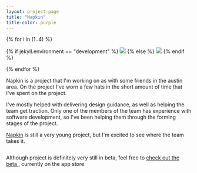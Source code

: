 ```yaml
---
layout: project-page
title: "Napkin"
title-color: purple
---
```


{% for i in (1..4) %}
<p>
    {% if jekyll.environment == "development" %}
        <img class="image--SM" src="{{site.baseurl}}/img/img/napkin-home-{{ i }}.jpg">
    {% else %}
        <img class="image--SM" src="{{site.url}}/img/img/napkin-home-{{ i }}.jpg">
    {% endif %}
</p>
{% endfor %}

Napkin is a project that I'm working on as with some friends in the austin area. On the project I've worn a few hats in the short amount of time that I've spent on the project.

I've mostly helped with delivering design guidance, as well as helping the team get traction. Only one of the members of the team has experience with software development, so I've been helping them through the forming stages of the project.

<a class="base--a" href="http://napkin.life">Napkin</a> is still a very young project, but I'm excited to see where the team takes it.

<p>
    <img src="{{site.url}}/img/img/napkin-with-borders.jpg" alt="" class="image--SM">
</p>

Although project is definitely very still in beta, feel free to
<a  href="https://play.google.com/store/apps/details?id=life.napkin" class="base--a">
    <span class="project--external-link">check out the beta</span>
</a>, currently on the app store

